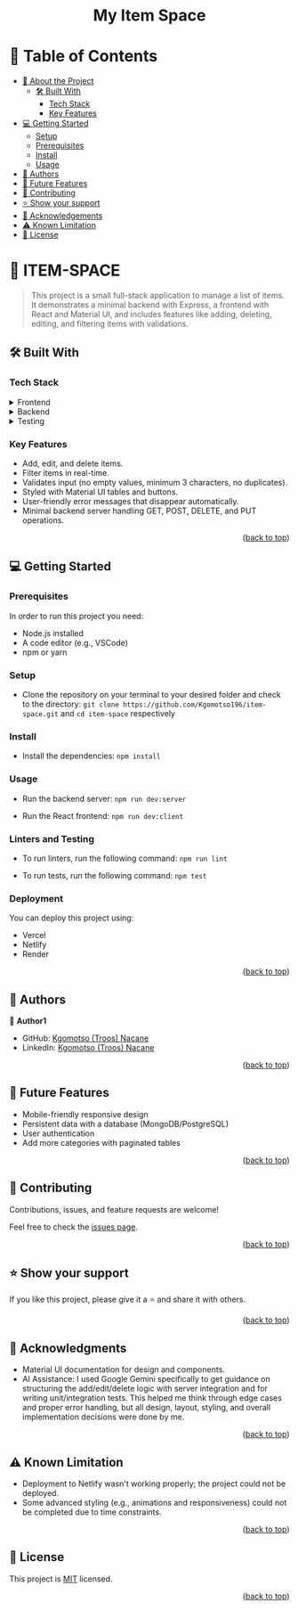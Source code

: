 <a name="readme-top"></a>


<div align="center">

  <h1><b>My Item Space</b></h1>

</div>


# 📗 Table of Contents

- [📖 About the Project](#about-project)
  - [🛠 Built With](#built-with)
    - [Tech Stack](#tech-stack)
    - [Key Features](#key-features)
- [💻 Getting Started](#getting-started)
  - [Setup](#setup)
  - [Prerequisites](#prerequisites)
  - [Install](#install)
  - [Usage](#usage)
- [👥 Authors](#authors)
- [🔭 Future Features](#future-features)
- [🤝 Contributing](#contributing)
- [⭐️ Show your support](#support)
- [🙏 Acknowledgements](#acknowledgements)
- [⚠️ Known Limitation](#limitations)
- [📝 License](#license)


# 📖 ITEM-SPACE <a name="about-project"></a>

> This project is a small full-stack application to manage a list of items. It demonstrates a minimal backend with Express, a frontend with React and Material UI, and includes features like adding, deleting, editing, and filtering items with validations.

## 🛠 Built With <a name="built-with"></a>

### Tech Stack <a name="tech-stack"></a>

<details>
  <summary>Frontend</summary>
  <ul>
    <li><a>React</a></li>
    <li><a>Material UI</a></li>
    <li><a>TypeScript</a></li>
  </ul>
</details>
<details>
  <summary>Backend</summary>
  <ul>
    <li><a>Node.js</a></li>
    <li><a>Express</a></li>
  </ul>
</details>
<details>
  <summary>Testing</summary>
  <ul>
    <li><a>Jest</a></li>
    <li><a>React Testing Library</a></li>
  </ul>
</details>


### Key Features <a name="key-features"></a>

- Add, edit, and delete items.
- Filter items in real-time.
- Validates input (no empty values, minimum 3 characters, no duplicates).
- Styled with Material UI tables and buttons.
- User-friendly error messages that disappear automatically.
- Minimal backend server handling GET, POST, DELETE, and PUT operations.

<p align="right">(<a href="#readme-top">back to top</a>)</p>


## 💻 Getting Started <a name="getting-started"></a>


### Prerequisites

In order to run this project you need:
- Node.js installed
- A code editor (e.g., VSCode)
- npm or yarn


### Setup

- Clone the repository on your terminal to your desired folder and check to the directory:
`git clone https://github.com/Kgomotso196/item-space.git` and 
`cd item-space` respectively

### Install

- Install the dependencies:
`npm install`

### Usage

- Run the backend server:
`npm run dev:server`

- Run the React frontend:
`npm run dev:client`


### Linters and Testing

- To run linters, run the following command:
`npm run lint`

- To run tests, run the following command:
`npm test`

### Deployment

You can deploy this project using:
- Vercel
- Netlify
- Render

<p align="right">(<a href="#readme-top">back to top</a>)</p>


## 👥 Authors <a name="authors"></a>


👤 **Author1**

- GitHub: [Kgomotso (Troos) Nacane](https://github.com/Kgomotso196)
- LinkedIn: [Kgomotso (Troos) Nacane](https://www.linkedin.com/in/kgomotso-nacane)

<p align="right">(<a href="#readme-top">back to top</a>)</p>

## 🔭 Future Features <a name="future-features"></a>

- Mobile-friendly responsive design
- Persistent data with a database (MongoDB/PostgreSQL)
- User authentication
- Add more categories with paginated tables

<p align="right">(<a href="#readme-top">back to top</a>)</p>

## 🤝 Contributing <a name="contributing"></a>

Contributions, issues, and feature requests are welcome!

Feel free to check the [issues page](../../issues/).

<p align="right">(<a href="#readme-top">back to top</a>)</p>

## ⭐️ Show your support <a name="support"></a>

If you like this project, please give it a ⭐ and share it with others.

<p align="right">(<a href="#readme-top">back to top</a>)</p>


## 🙏 Acknowledgments <a name="acknowledgements"></a>

- Material UI documentation for design and components.
- AI Assistance: I used Google Gemini specifically to get guidance on structuring the add/edit/delete logic with server integration and for writing unit/integration tests. This helped me think through edge cases and proper error handling, but all design, layout, styling, and overall implementation decisions were done by me.


<p align="right">(<a href="#readme-top">back to top</a>)</p>

## ⚠️ Known Limitation <a name="limitations"></a>

- Deployment to Netlify wasn't working properly; the project could not be deployed.  
- Some advanced styling (e.g., animations and responsiveness) could not be completed due to time constraints.

<p align="right">(<a href="#readme-top">back to top</a>)</p>

## 📝 License <a name="license"></a>

This project is [MIT](/MIT.md) licensed.


<p align="right">(<a href="#readme-top">back to top</a>)</p>
